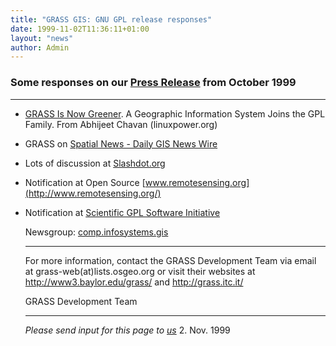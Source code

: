 ```yaml
---
title: "GRASS GIS: GNU GPL release responses"
date: 1999-11-02T11:36:11+01:00
layout: "news"
author: Admin
---
```



### Some responses on our [Press Release](announces/gnu-release.html) from October 1999

---------------------------------------------------------------------------------------

-   [GRASS Is Now
    Greener](http://linuxpower.org/display_item.phtml?id=143). A
    Geographic Information System Joins the GPL Family. From Abhijeet
    Chavan (linuxpower.org)
-   GRASS on [Spatial News - Daily GIS News
    Wire](http://www.spatialnews.com/dailynews/1999/oct/27/index.html)
-   Lots of discussion at
    [Slashdot.org](http://slashdot.org/article.pl?sid=99/10/29/2054241&mode=thread)
-   Notification at Open Source
    [www.remotesensing.org](http://www.remotesensing.org/)
-   Notification at [Scientific GPL Software
    Initiative](http://blaze.trentu.ca/~erpds/links.html)

    Newsgroup: [comp.infosystems.gis](news:comp.infosystems.gis)

    ------------------------------------------------------------------------

    For more information, contact the GRASS Development Team via email
    at grass-web(at)lists.osgeo.org or visit their websites at
    <http://www3.baylor.edu/grass/> and
    <http://grass.itc.it/>

    GRASS Development Team

    ------------------------------------------------------------------------

    *Please send input for this page to
    [us](mailto:grass-web(at)lists.osgeo.org)*
    2. Nov. 1999
